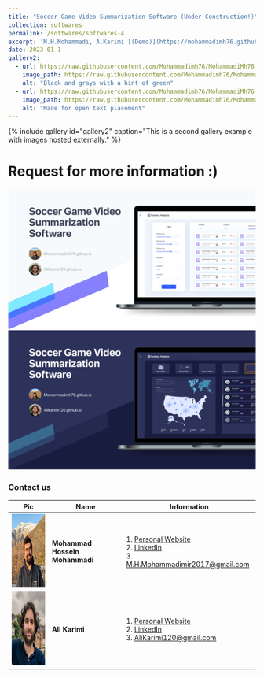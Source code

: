 ```yaml
---
title: "Soccer Game Video Summarization Software (Under Construction!)"
collection: softwares
permalink: /softwares/softwares-4
excerpt: 'M.H.Mohammadi, A.Karimi [(Demo)](https://mohammadimh76.github.io//softwares/softwares-4)'
date: 2023-01-1
gallery2:
  - url: https://raw.githubusercontent.com/Mohammadimh76/MohammadiMh76.github.io/master/images/SGVSSl.png
    image_path: https://raw.githubusercontent.com/Mohammadimh76/MohammadiMh76.github.io/master/images/SGVSSl.png
    alt: "Black and grays with a hint of green"
  - url: https://raw.githubusercontent.com/Mohammadimh76/MohammadiMh76.github.io/master/images/SGVSSN.png
    image_path: https://raw.githubusercontent.com/Mohammadimh76/MohammadiMh76.github.io/master/images/SGVSSN.png
    alt: "Made for open text placement"
---
```


{% include gallery id="gallery2" caption="This is a second gallery example with images hosted externally." %}

# Request for more information :)

<img src='/images/SGVSSl.png'>
<img src='/images/SGVSSN.png'>


### Contact us

| Pic            | Name   |    Information    |
| --------         | ------ | -----------|
| <img width="150" height="150" src='/images/Profile.png'>    | <b>Mohammad Hossein Mohammadi</b>   | 1. <a href="http://mohammadimh76.github.io/" target="_blank">Personal Website</a> <br> 2. <a href="https://www.linkedin.com/in/mohammadimh76/" target="_blank">LinkedIn</a> <br> 3. M.H.Mohammadimir2017@gmail.com              | 
| <img width="150" height="150" src='/images/AliKarimi.png'>    | <b>Ali Karimi</b>  | 1. <a href="https://alikarimi120.github.io/" target="_blank">Personal Website</a> <br> 2. <a href="https://www.linkedin.com/in/alikarimi120/" target="_blank">LinkedIn</a> <br> 3. AliKarimi120@gmail.com       |





